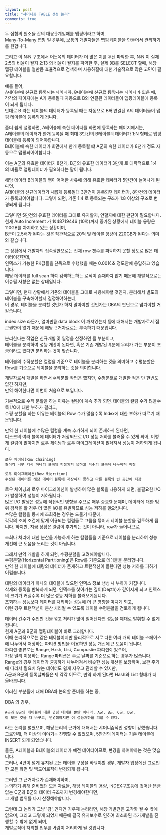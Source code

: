 ```yaml
---
layout: post
title: "샤머니즘 TABLE 생성 논리"
comments: true
---
```


두 집합의 원소들 간의 대응관계일때를 맵핑이라고 하며,  
Many-To-Many 맵핑 일 경우에,
보통의 개발자들은 맵핑 테이블을 만들어서 관리하기를 원합니다.  

그리고 이 N:N 구조에서 어느쪽의 데이터가 더 많은 지를 우선 파악한 후,
N:N 이 실제 2:5의 비율이 될지 2:13 의 비율이 될지를 파악한 후,
실제 DB를 SELECT 할때, 해당 맵핑 테이블을 얼만큼 효율적으로 검색하며 사용하질에 대한 기술적으로 많은 고민이 필요합니다.  

예를 들어,  
A테이블에 신규로 등록되는 페이지와,
B테이블에 신규로 등록되는 페이지가 있을 때,
각각의 페이지에는 A가 등록될때 자동으로 B와 연결된 데이터들이 맵핑테이블에 등록이 되게 됩니다.  
반대로 B 라는 테이블의 데이터가 등록될 때는 자동으로 B와 연결된 A의 데이터들이 맵핑 테이블에 등록되게 됩니다.

좀더 쉽게 설명하면,
A테이블에 속한 데이터를 화면에 등록하는 페이지에서는,  
A테이블의 데이터가 한개 등록될 때 최대 3만건의 B테이블의 데이터가 1:N 형태로 맵핑테이블에 등록이 되어야합니다.  
B테이블에 속한 데이터가 화면에서 한개 등록될 떄 A군의 속한 데이터가 8천개 정도 자동으로 맵핑되어야합니다.  

이는 A군의 유효한 데이터가 8천개, B군의 유효한 데이터가 3만개 로 대략적으로 1:4 의 비율로 맵핑데이터가 필요하다는 말이 됩니다.  

해당 데이터 B테이블의 행이 어떠한 사유에 의해 유효한 데이터가 5만건이 늘어나게 된다면,  
A테이블의 신규데이터가 새롭게 등록될대 3만건이 등록되던 데이터가, 8만건의 데이터가 등록되어야합니다.
그렇게 되면, 기존 1:4 로 등록되는 구조가 1:8 이상의 구조로 변경되게 됩니다.  

그렇다면 5만건의 유효한 데이터를 그대로 유지할지, 안할지에 대한 판단이 필요합니다.  
현재 Auto Increment 가 1048719446 (10억)까지 증가된 상황에서 테이블 용량은 110GB를 차지하고 있는 상황이며,  
B군이 2.5배가 된다는 것은 직관적으로 20억 및 테이블 용량이 220GB가 된다는 의미와 같습니다.  

그 상황에서 개발자의 접속권한으로는 전체 row 갯수를 파악하지 못할 정도로 많은 데이터이긴한데,  
인덱스가 가능한 PK값들을 단독으로 수행했을 때는 0.0016초 정도안에 응답하고 있습니다.  
해당 데이터를 full scan 하여 검색하는하는 로직이 존재하지 않기 때문에 개발적으로는 이슈될 사항은 없는 상태입니다.  

그렇다면, 현재 상황에서 기존의 테이블을 그대로 사용해야할 것인지, 분리해서 별도의 테이블을 구축해야할지 결정해야하는데,  
이 경우, 테이블을 분리할 것인가 하지 말아야할 것인가는 DBA의 판단으로 넘겨야할 거 같습니다.  

index size 라든가, 얼마만큼 data block 이 깨져있는지 등에 대해서는 개발자로서 접근권한이 없기 때문에 해당 근거자료로는 부족하기 때문입니다.  

분리한다는 작업은 신규개발 및 일정을 산정하면 될 부분이고,  
테이블을 분리하여 성능 개선이 된다면, 혹은 기존 개발된 부분에 무리가 가는 부분이 조금이라도 있다면 분리하는 것이 맞습니다.  

테이블의 수직분할은 컬럼을 기준으로 테이블을 분리하는 것을 의미하고 수평분할은 Row를 기준으로 테이블을 분리하는 것을 의미합니다.  

개발자로서 개발을 하면서 수직분할 작업은 했지만, 수평분할로 개발한 적은 단 한번도 없긴 하지만,  
만약 해야한다면 이번이 처음으로 보입니다.  

기본적으로 수직 분할을 하는 이유는 컬럼이 계속 추가 되면, 테이블의 컬럼 수가 많을수록 I/O에 대한 부하가 걸리고,  
수평 분할을 하는 이유는 테이블의 Row 수가 많을수록 Index에 대한 부하가 따르기 때문입니다.  

만약 한 테이블에 수많은 컬럼을 계속 추가하게 되어 존재하게 된다면,  
디스크의 여러 블록에 데이터가 저장되므로 I/O 성능 저하를 불러올 수 있게 되어, 이렇게 컬럼이 많아지면 로우 체이닝과 로우 마이그레이션이 많아져서 성능이 저하되게 됩니다.  

```
로우 체이닝(Row Chaining)
길이가 너무 커서 하나의 블록에 저장되지 못하고 다수의 블록에 나누어져 저장

로우 마이그레이션(Row Migration)
수정된 데이터를 해당 데이터 블록에 저장하지 못하고 다른 블록의 빈 공간에 저장
```

로우 체이닝과 로우 마이그레이션이 발생하여 많은 블록을 사용하게 되면, 불필요한 I/O가 발생하여 성능이 저하됩니다.  
많은 I/O 발생은 성능에 직접적인 영향을 주므로 매우 중요한 문제며, 데이터에 대한 범위 검색을 할 경우 더 많은 I/O를 유발하므로 성능 저하를 일으킵니다.  
수많은 컬럼을 동시에 조회하는 경우는 드물기 때문에,  
각각의 조회 조건에 맞게 이용되는 컬럼들로 그룹을 묶어서 테이블 분할을 검토하게 됩니다. 하지만, 지금 상황은 컬럼이 추가되는 것이 아니라, row가 늘어나므로,  

조회나 처리에 대한 분산을 가능하게 하는 칼럼들을 기준으로 테이블을 분리하여 성능 개선에 큰 도움을 노리는 것이 아닙니다.  

그래서 만약 개발을 하게 되면, 수평분할을 고려해야합니다.  
수평분할(Horizontal Partitioning)은 Row를 기준으로 테이블을 분리합니다.  
만약 한 테이블에 대량의 데이터가 존재하고 트랜잭션이 몰린다면 성능 저하를 피하기 어렵습니다.  

대량의 데이터가 하나의 테이블에 있으면 인덱스 정보 생성 시 부하가 커집니다.  
삭제와 등록을 반복하게 되면, 인덱스를 찾아가는 깊이(Depth)가 깊어지게 되고 인덱스의 크기가 커질수록 더 많은 성능 저하를 불러오게됩니다.  
조회하는 성능보다 데이터를 처리하는 성능에 더 큰 영향을 미치게 되고,  
이런 경우 트랜잭션이 분산 처리될 수 있도록 테이블 수평분할을 검토하게 됩니다.  

데이터 건수가 수천만 건을 넘고 처리가 많이 일어난다면 성능을 제대로 발휘할 수 없게 됩니다.  
현재 A군과 B군의 맵핑테이블이 바로 그러합니다.  
이때 논리적으로는 같은 테이블이지만 물리적으로 서로 다른 여러 개의 테이블 스페이스에 나누어서 저장하는 파티션 방법을 이용하면 성능 개선에 큰 도움이 됩니다.  
파티션 종류로는 Range, Hash, List, Composite 파티션이 있으며,  
가장 널리 이용하는 Range 파티션은 주로 날짜를 기준으로 하는 경우가 많습니다.  
Range의 경우 데이터가 균등하게 나누어져서 비슷한 성능 개선을 보장하며, 보관 주기에 따라서 필요치 않는 데이터도 쉽게 지우고 관리할 수 있지만,  
A군과 B군의 등록날짜들은 제 각각 이므로, 만약 하게 된다면 Hash와 List 형태가 더 올바릅니다.  

이러한 부분들에 대해 DBA와 논의할 준비를 하는 중,  

DBA 의 경우,
```
A군과 B군의 테이블에 대한 맵핑 테이블 뿐만 아니라, A군, B군, C군, D군.
이 모든 것을 다 바꾸고, 변경해야지만 이 성능저하를 피할 수 있다.
```

라는 논리를 펼쳤으며, 해당 논리의 근거에 대해서는 샤머니즘적인 성향이 강했습니다.
그로인해, 더 이상의 이야기는 진행할 수 없었으며, 5만건의 데이터는 기존 테이블에 INSERT 되게 되었습니다.  

물론, A테이블과 B테이블의 데이터가 예전 데이터이므로, 변경을 하여야하는 것은 맞습니다.   
그러나, 4년이 넘게 유지된 모든 테이블 구성을 바꿔야할 경우, 개발자 입장에선 그로인한 모든 화면 및 백도어로직이 변경되게 됩니다.     

그러면 그 근거자료가 존재해야하며,  
논의하기 위해 준비했던 모든 자료들, 해당 테이블의 용량, INDEX구조등에 벗어난 뜬금없는 C군과 B군의 데이터 구조까지 변경해야한다면,  
그 개발 범위를 다시 산정해야합니다.  

그런데 그 논리가 그냥 '감', 인디언 기우제 논리라면, 해당 개발건은 고착화 될 수 밖에 없으며,
그리고 그렇게 되었기 때문에 결국 유지보수로 인하여 최소화된 추가개발을 진행할 수 밖에 없게 되며,  
개발로직이 처리할 업무를 사람이 처리하게 될 것입니다.  

